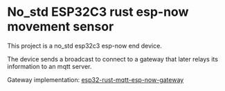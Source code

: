 # No_std ESP32C3 rust esp-now movement sensor

This project is a no_std esp32c3 esp-now end device.

The device sends a broadcast to connect to a gateway that later relays its information to an mqtt server.

Gateway implementation: [esp32-rust-mqtt-esp-now-gateway](https://github.com/kamo104/esp32-rust-mqtt-esp-now-gateway/tree/main)
